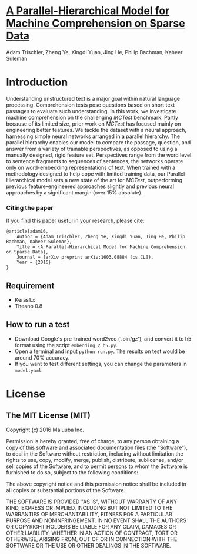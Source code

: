 # [A Parallel-Hierarchical Model for Machine Comprehension on Sparse Data](http://arxiv.org/abs/1603.08884)

Adam Trischler, Zheng Ye, Xingdi Yuan, Jing He, Philip Bachman, Kaheer Suleman

# Introduction
Understanding unstructured text is a major goal within natural language processing.
Comprehension tests pose questions based on short text passages to evaluate such understanding.
In this work, we investigate machine comprehension on the challenging *MCTest* benchmark.
Partly because of its limited size, prior work on *MCTest* has focused mainly on engineering better features.
We tackle the dataset with a neural approach, harnessing simple neural networks arranged in a parallel hierarchy.
The parallel hierarchy enables our model to compare the passage, question, and answer from a variety of trainable perspectives,
as opposed to using a manually designed, rigid feature set.
Perspectives range from the word level to sentence fragments to sequences of sentences;
the networks operate only on word-embedding representations of text.
When trained with a methodology designed to help cope with limited training data,
our Parallel-Hierarchical model sets a new state of the art for *MCTest*,
outperforming previous feature-engineered approaches slightly
and previous neural approaches by a significant margin (over 15% absolute).

### Citing the paper

If you find this paper useful in your research, please cite:

    @article{adam16,
        Author = {Adam Trischler, Zheng Ye, Xingdi Yuan, Jing He, Philip Bachman, Kaheer Suleman},
        Title = {A Parallel-Hierarchical Model for Machine Comprehension on Sparse Data},
        Journal = {arXiv preprint arXiv:1603.08884 [cs.CL]},
        Year = {2016}
    }


## Requirement
* Keras1.x
* Theano 0.8

## How to run a test
* Download Google's pre-trained word2vec ('.bin/gz'), and convert it to h5 format using the script `embedding_2_h5.py`.
* Open a terminal and input `python run.py`. The results on test would be around 70% accuracy.
* If you want to test different settings, you can change the parameters in `model.yaml`.

# License
## The MIT License (MIT)

Copyright (c) 2016 Maluuba Inc.

Permission is hereby granted, free of charge, to any person obtaining a copy of this software and associated documentation files (the "Software"), to deal in the Software without restriction, including without limitation the rights to use, copy, modify, merge, publish, distribute, sublicense, and/or sell copies of the Software, and to permit persons to whom the Software is furnished to do so, subject to the following conditions:

The above copyright notice and this permission notice shall be included in all copies or substantial portions of the Software.

THE SOFTWARE IS PROVIDED "AS IS", WITHOUT WARRANTY OF ANY KIND, EXPRESS OR IMPLIED, INCLUDING BUT NOT LIMITED TO THE WARRANTIES OF MERCHANTABILITY, FITNESS FOR A PARTICULAR PURPOSE AND NONINFRINGEMENT. IN NO EVENT SHALL THE AUTHORS OR COPYRIGHT HOLDERS BE LIABLE FOR ANY CLAIM, DAMAGES OR OTHER LIABILITY, WHETHER IN AN ACTION OF CONTRACT, TORT OR OTHERWISE, ARISING FROM, OUT OF OR IN CONNECTION WITH THE SOFTWARE OR THE USE OR OTHER DEALINGS IN THE SOFTWARE.
